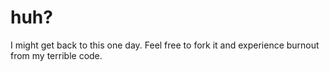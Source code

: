 # huh?
I might get back to this one day. Feel free to fork it and experience burnout from my terrible code.
